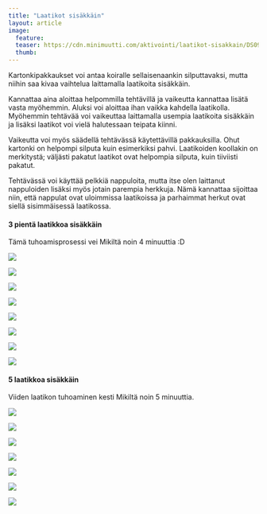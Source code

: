 ```yaml
---
title: "Laatikot sisäkkäin"
layout: article
image:
  feature:
  teaser: https://cdn.minimuutti.com/aktivointi/laatikot-sisakkain/DS09520-245px.jpg
  thumb:
---
```


Kartonkipakkaukset voi antaa koiralle sellaisenaankin silputtavaksi, mutta niihin saa kivaa vaihtelua laittamalla laatikoita sisäkkäin.

Kannattaa aina aloittaa helpommilla tehtävillä ja vaikeutta kannattaa lisätä vasta myöhemmin. Aluksi voi aloittaa ihan vaikka kahdella laatikolla. Myöhemmin tehtävää voi vaikeuttaa laittamalla usempia laatikoita sisäkkäin ja lisäksi laatikot voi vielä halutessaan teipata kiinni.

Vaikeutta voi myös säädellä tehtävässä käytettävillä pakkauksilla. Ohut kartonki on helpompi silputa kuin esimerkiksi pahvi. Laatikoiden koollakin on merkitystä; väljästi pakatut laatikot ovat helpompia silputa, kuin tiiviisti pakatut.

Tehtävässä voi käyttää pelkkiä nappuloita, mutta itse olen laittanut nappuloiden lisäksi myös jotain parempia herkkuja. Nämä kannattaa sijoittaa niin, että nappulat ovat uloimmissa laatikoissa ja parhaimmat herkut ovat siellä sisimmäisessä laatikossa.

#### 3 pientä laatikkoa sisäkkäin

Tämä tuhoamisprosessi vei Mikiltä noin 4 minuuttia :D

![](https://cdn.minimuutti.com/aktivointi/laatikot-sisakkain/DS09455-800px.jpg)

![](https://cdn.minimuutti.com/aktivointi/laatikot-sisakkain/DS09520-800px.jpg)

![](https://cdn.minimuutti.com/aktivointi/laatikot-sisakkain/DS09601-800px.jpg)

![](https://cdn.minimuutti.com/aktivointi/laatikot-sisakkain/DS09633-800px.jpg)

![](https://cdn.minimuutti.com/aktivointi/laatikot-sisakkain/DS09655-800px.jpg)

![](https://cdn.minimuutti.com/aktivointi/laatikot-sisakkain/DS09706-800px.jpg)

![](https://cdn.minimuutti.com/aktivointi/laatikot-sisakkain/DS09737-800px.jpg)

![](https://cdn.minimuutti.com/aktivointi/laatikot-sisakkain/DS09448_-800px.jpg)

#### 5 laatikkoa sisäkkäin

Viiden laatikon tuhoaminen kesti Mikiltä noin 5 minuuttia.

![](https://cdn.minimuutti.com/aktivointi/laatikot-sisakkain/DS12853-800px.jpg)

![](https://cdn.minimuutti.com/aktivointi/laatikot-sisakkain/DS12875-800px.jpg)

![](https://cdn.minimuutti.com/aktivointi/laatikot-sisakkain/DS13030-800px.jpg)

![](https://cdn.minimuutti.com/aktivointi/laatikot-sisakkain/DS13061-800px.jpg)

![](https://cdn.minimuutti.com/aktivointi/laatikot-sisakkain/DS13133-800px.jpg)

![](https://cdn.minimuutti.com/aktivointi/laatikot-sisakkain/DS13161-800px.jpg)

![](https://cdn.minimuutti.com/aktivointi/laatikot-sisakkain/Laatikot_sisakkain-kollaasi-800px.jpg)
